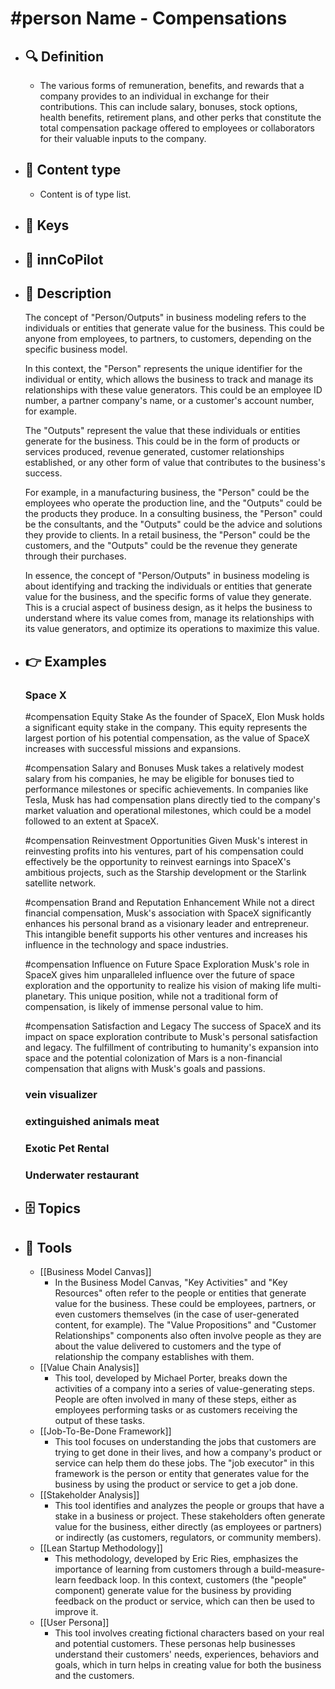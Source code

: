 # #person Name - Compensations
- ## 🔍 Definition
  - The various forms of remuneration, benefits, and rewards that a company provides to an individual in exchange for their contributions. This can include salary, bonuses, stock options, health benefits, retirement plans, and other perks that constitute the total compensation package offered to employees or collaborators for their valuable inputs to the company.
- ## 📰 Content type 
  - Content is of type list.
  
- ## 🔑 Keys
  
- ## 🤖 innCoPilot
  
- ## 📖 Description
  The concept of "Person/Outputs" in business modeling refers to the individuals or entities that generate value for the business. This could be anyone from employees, to partners, to customers, depending on the specific business model. 
  
  In this context, the "Person" represents the unique identifier for the individual or entity, which allows the business to track and manage its relationships with these value generators. This could be an employee ID number, a partner company's name, or a customer's account number, for example.
  
  The "Outputs" represent the value that these individuals or entities generate for the business. This could be in the form of products or services produced, revenue generated, customer relationships established, or any other form of value that contributes to the business's success.
  
  For example, in a manufacturing business, the "Person" could be the employees who operate the production line, and the "Outputs" could be the products they produce. In a consulting business, the "Person" could be the consultants, and the "Outputs" could be the advice and solutions they provide to clients. In a retail business, the "Person" could be the customers, and the "Outputs" could be the revenue they generate through their purchases.
  
  In essence, the concept of "Person/Outputs" in business modeling is about identifying and tracking the individuals or entities that generate value for the business, and the specific forms of value they generate. This is a crucial aspect of business design, as it helps the business to understand where its value comes from, manage its relationships with its value generators, and optimize its operations to maximize this value.
- ## 👉 Examples
  ### Space X
  #compensation Equity Stake
  As the founder of SpaceX, Elon Musk holds a significant equity stake in the company. This equity represents the largest portion of his potential compensation, as the value of SpaceX increases with successful missions and expansions.
  
  #compensation Salary and Bonuses
  Musk takes a relatively modest salary from his companies, he may be eligible for bonuses tied to performance milestones or specific achievements. In companies like Tesla, Musk has had compensation plans directly tied to the company's market valuation and operational milestones, which could be a model followed to an extent at SpaceX.
  
  #compensation Reinvestment Opportunities
  Given Musk's interest in reinvesting profits into his ventures, part of his compensation could effectively be the opportunity to reinvest earnings into SpaceX's ambitious projects, such as the Starship development or the Starlink satellite network.
  
  #compensation Brand and Reputation Enhancement
  While not a direct financial compensation, Musk's association with SpaceX significantly enhances his personal brand as a visionary leader and entrepreneur. This intangible benefit supports his other ventures and increases his influence in the technology and space industries.
  
  #compensation Influence on Future Space Exploration
  Musk's role in SpaceX gives him unparalleled influence over the future of space exploration and the opportunity to realize his vision of making life multi-planetary. This unique position, while not a traditional form of compensation, is likely of immense personal value to him.
  
  #compensation Satisfaction and Legacy
  The success of SpaceX and its impact on space exploration contribute to Musk's personal satisfaction and legacy. The fulfillment of contributing to humanity's expansion into space and the potential colonization of Mars is a non-financial compensation that aligns with Musk's goals and passions.
  ### vein visualizer
  
  ### extinguished animals meat
  
  ### Exotic Pet Rental
  
  ### Underwater restaurant
  
- ## 🗄️ Topics
  
- ## 🧰 Tools
  - [[Business Model Canvas]]
    - In the Business Model Canvas, "Key Activities" and "Key Resources" often refer to the people or entities that generate value for the business. These could be employees, partners, or even customers themselves (in the case of user-generated content, for example). The "Value Propositions" and "Customer Relationships" components also often involve people as they are about the value delivered to customers and the type of relationship the company establishes with them.
  - [[Value Chain Analysis]]
    - This tool, developed by Michael Porter, breaks down the activities of a company into a series of value-generating steps. People are often involved in many of these steps, either as employees performing tasks or as customers receiving the output of these tasks.
  - [[Job-To-Be-Done Framework]]
    - This tool focuses on understanding the jobs that customers are trying to get done in their lives, and how a company's product or service can help them do these jobs. The "job executor" in this framework is the person or entity that generates value for the business by using the product or service to get a job done.
  - [[Stakeholder Analysis]]
    - This tool identifies and analyzes the people or groups that have a stake in a business or project. These stakeholders often generate value for the business, either directly (as employees or partners) or indirectly (as customers, regulators, or community members).
  - [[Lean Startup Methodology]]
    - This methodology, developed by Eric Ries, emphasizes the importance of learning from customers through a build-measure-learn feedback loop. In this context, customers (the "people" component) generate value for the business by providing feedback on the product or service, which can then be used to improve it.
  - [[User Persona]]
    - This tool involves creating fictional characters based on your real and potential customers. These personas help businesses understand their customers' needs, experiences, behaviors and goals, which in turn helps in creating value for both the business and the customers.
